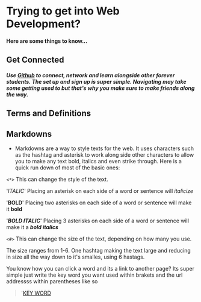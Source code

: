# Trying to get into Web Development?
#### Here are some things to know...

## Get Connected   
#####  Use [Github](https://github.com) to connect, network and learn alongside other forever students. The set up and sign up is super simple. Navigating may take some getting used to but that's why you make sure to make friends along the way.

## Terms and Definitions

## Markdowns
 - Markdowns are a way to style texts for the web. It uses characters such as the hashtag and asterisk to work along side other characters to allow you to make any text bold, italics and even strike through. Here is a quick run down of most of the basic ones: 
 >

`<*>` This can change the style of the text.

'*ITALIC*' Placing an asterisk on each side of a word or sentence will *italicize*

'**BOLD**' Placing two asterisks on each side of a word or sentence will make it **bold**

'***BOLD ITALIC***' Placing 3 asterisks on each side of a word or sentence will make it a ***bold italics***


`<#>` This can change the size of the text, depending on how many you use. 

The size ranges from 1-6. One hashtag making the text large and reducing in size all the way down to it's smalles, using 6 hastags.

You know how you can click a word and its a link to another page? Its super simple just write the key word you want used within brakets and the url addressss within parentheses like so 
> '[KEY WORD](http://keyword.com)
